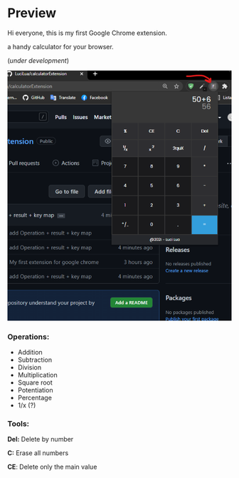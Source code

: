 # Preview

Hi everyone, this is my first Google Chrome extension.

a handy calculator for your browser.

(*under development*)

<img src="calculator.png">


### **Operations:**

- Addition
- Subtraction
- Division
- Multiplication
- Square root
- Potentiation
- Percentage
- 1/x (?)


### **Tools:**

**Del:** Delete by number

**C:** Erase all numbers

**CE**: Delete only the main value


